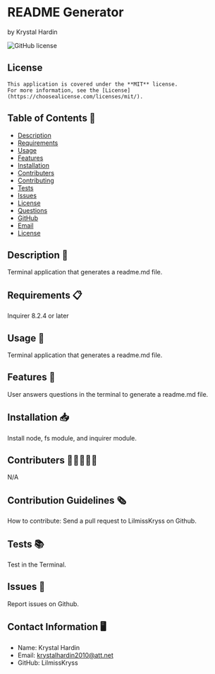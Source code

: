 # README Generator

by Krystal Hardin

![GitHub license](https://img.shields.io/badge/license-MIT-blue.svg)

## License

    This application is covered under the **MIT** license.
    For more information, see the [License]
    (https://choosealicense.com/licenses/mit/).

## Table of Contents 📓

- [Description](#description)
- [Requirements](#requirements)
- [Usage](#usage)
- [Features](#features)
- [Installation](#installation)
- [Contributers](#contributers)
- [Contributing](#contributing)
- [Tests](#tests)
- [Issues](#issues)
- [License](#license)
- [Questions](#questions)
- [GitHub](#github)
- [Email](#email)
- [License](#license)

## Description 📝

Terminal application that generates a readme.md file.

## Requirements 📋

Inquirer 8.2.4 or later

## Usage 📖

Terminal application that generates a readme.md file.

## Features 🔂

User answers questions in the terminal to generate a readme.md file.

## Installation 📥

Install node, fs module, and inquirer module.

## Contributers 👩🏾‍🤝‍👨🏻

N/A

## Contribution Guidelines 🗞️

How to contribute:
Send a pull request to LilmissKryss on Github.

## Tests 📚

Test in the Terminal.

## Issues 🐞

Report issues on Github.

## Contact Information 🖥️

- Name: Krystal Hardin
- Email: krystalhardin2010@att.net
- GitHub: LilmissKryss
